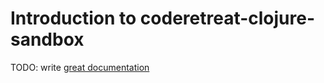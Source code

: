 # Introduction to coderetreat-clojure-sandbox

TODO: write [great documentation](http://jacobian.org/writing/what-to-write/)
